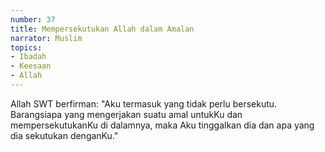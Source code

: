 ```yaml
---
number: 37
title: Mempersekutukan Allah dalam Amalan
narrator: Muslim
topics:
- Ibadah
- Keesaan
- Allah
---
```


Allah SWT berfirman: "Aku termasuk yang tidak perlu bersekutu. Barangsiapa yang mengerjakan suatu amal untukKu dan mempersekutukanKu di dalamnya, maka Aku tinggalkan dia dan apa yang dia sekutukan denganKu."
